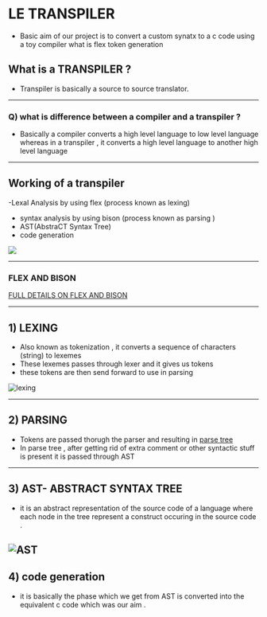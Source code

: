 # **LE TRANSPILER**
- Basic aim of our project is to convert a custom synatx to a c code using a toy compiler what is flex token generation
## What is a **TRANSPILER** ?
- Transpiler is basically a source to source translator.
------------
### Q) what is difference between a compiler and a transpiler ?
- Basically a compiler converts a high level language to low level language whereas in a transpiler , it converts a high level language to another high level language 
----------
## Working of a transpiler

-Lexal Analysis by using flex (process known as lexing)
- syntax analysis by using bison (process known as parsing )
- AST(AbstraCT  Syntax Tree)
- code generation

![](https://mukulrathi.com/static/ca3e949e7c8ee94b4d006715236ae6cf/3d189/parsing-overview.webp)

-------
### **FLEX AND BISON** 
[ FULL DETAILS ON FLEX AND BISON ](https://aquamentus.com/flex_bison.html "FLEX AND BISON")


---------------------------------------
## 1) **LEXING**
- Also known as tokenization , it converts a sequence of characters (string) to lexemes 
- These lexemes passes through lexer and it gives us tokens
- these tokens are then send forward to use in parsing 



![lexing ]( https://www.guru99.com/images/1/020819_1105_LexicalAnal1.png)


---
## 2) **PARSING**
- Tokens are passed thorugh the parser and resulting in [parse tree ](https://en.wikipedia.org/wiki/Parse_tree  " parse tree ")
- In parse tree , after getting rid of extra comment or other syntactic stuff is present it is passed through AST
----
## 3) **AST- ABSTRACT SYNTAX TREE** 
- it is an abstract representation of the source code of a language where each node in the tree represent a construct occuring in the source code .

![AST](https://vinaytech.files.wordpress.com/2008/10/img21.png " AST " )
-------
## 4) **code generation**
- it is basically the phase which we get from AST is converted into the equivalent c code which was our aim .